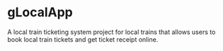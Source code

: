 # gLocalApp
A local train ticketing system project for local trains that allows users to book local train tickets and get ticket receipt online.
